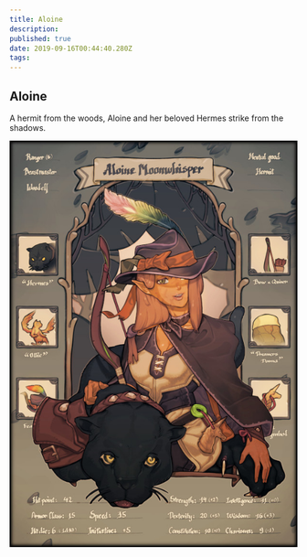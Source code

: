 ```yaml
---
title: Aloine
description: 
published: true
date: 2019-09-16T00:44:40.280Z
tags: 
---
```


## Aloine
A hermit from the woods, Aloine and her beloved Hermes strike from the shadows.

![Aloine](/uploads/aloine.jpg "Aloine")
